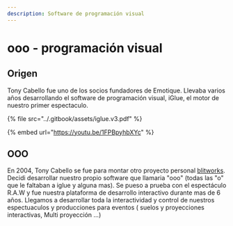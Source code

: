 ```yaml
---
description: Software de programación visual
---
```


# ooo - programación visual

## Origen

Tony Cabello fue uno de los socios fundadores de Emotique. Llevaba varios años desarrollando el  software de programación visual, iGlue, el motor de nuestro primer espectaculo.

{% file src="../.gitbook/assets/iglue.v3.pdf" %}

{% embed url="https://youtu.be/1FPBpyhbXYc" %}

## OOO

En 2004, Tony Cabello se fue para montar otro proyecto personal [blitworks](https://www.blitworks.com/home/). Decidi desarrollar nuestro propio software que llamaria "ooo" \(todas las "o" que le faltaban a iglue y alguna mas\). Se pueso a prueba con el espectáculo R.A.W y fue nuestra plataforma de desarrollo interactivo durante mas de 6 años. Llegamos a desarrollar toda la interactividad y control de nuestros espectuaculos y producciones para eventos \( suelos y proyecciones interactivas, Multi proyección ...\) 


